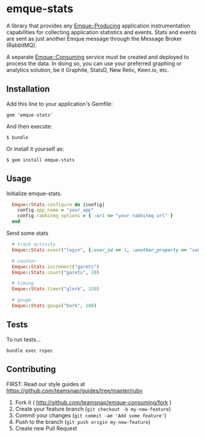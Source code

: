 # emque-stats

A library that provides any [Emque::Producing](https://github.com/teamsnap/emque-producing)
application instrumentation capabilities for collecting application statistics
and events. Stats and events are sent as just another Emque message through the
Message Broker (RabbitMQ).

A separate [Emque::Consuming](https://github.com/teamsnap/emque-consuming)
service must be created and deployed to process the data. In doing so, you can
use your preferred graphing or analytics solution, be it Graphite, StatsD,
New Relic, Keen.io, etc.


## Installation

Add this line to your application's Gemfile:

    gem 'emque-stats'

And then execute:

    $ bundle

Or install it yourself as:

    $ gem install emque-stats

## Usage

Initialize emque-stats.

``` ruby
  Emque::Stats.configure do |config|
    config.app_name = "your_app"
    config.rabbitmq_options = { :url => "your rabbitmq url" }
  end
```

Send some stats

``` ruby
  # track activity
  Emque::Stats.event("login", {:user_id => 1, :another_property => "something"} )

  # counter
  Emque::Stats.increment("garets")
  Emque::Stats.count("garets", 20)

  # timing
  Emque::Stats.timer("glork", 320)

  # gauge
  Emque::Stats.gauge("bork", 100)
```

## Tests

To run tests...

```
bundle exec rspec
```

## Contributing

FIRST: Read our style guides at
https://github.com/teamsnap/guides/tree/master/ruby

1. Fork it ( http://github.com/teamsnap/emque-consuming/fork )
2. Create your feature branch (`git checkout -b my-new-feature`)
3. Commit your changes (`git commit -am 'Add some feature'`)
4. Push to the branch (`git push origin my-new-feature`)
5. Create new Pull Request
